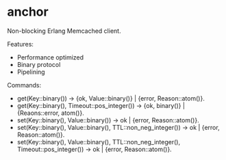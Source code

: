 # anchor

Non-blocking Erlang Memcached client.

Features:
 * Performance optimized
 * Binary protocol
 * Pipelining

Commands:

 * get(Key::binary()) -> {ok, Value::binary()} | {error, Reason::atom()}.
 * get(Key::binary(), Timeout::pos_integer()) -> {ok, binary()} | {Reaons::error, atom()}.
 * set(Key::binary(), Value::binary()) -> ok | {error, Reason::atom()}.
 * set(Key::binary(), Value::binary(), TTL::non_neg_integer()) -> ok | {error, Reason::atom()}.
 * set(Key::binary(), Value::binary(), TTL::non_neg_integer(), Timeout::pos_integer()) -> ok | {error, Reason::atom()}.
